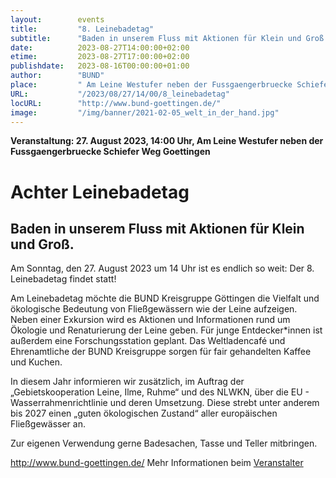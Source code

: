 ```yaml
---
layout:        events
title:         "8. Leinebadetag"
subtitle:      "Baden in unserem Fluss mit Aktionen für Klein und Groß."
date:          2023-08-27T14:00:00+02:00
etime:         2023-08-27T17:00:00+02:00
publishdate:   2023-08-16T00:00:00+01:00
author:        "BUND"
place:         " Am Leine Westufer neben der Fussgaengerbruecke Schiefer Weg Goettingen"
URL:           "/2023/08/27/14/00/8_leinebadetag"
locURL:        "http://www.bund-goettingen.de/"
image:         "/img/banner/2021-02-05_welt_in_der_hand.jpg"
---
```


**Veranstaltung: 27. August 2023, 14:00 Uhr,  Am Leine Westufer neben der Fussgaengerbruecke Schiefer Weg Goettingen**

Achter Leinebadetag
===========

Baden in unserem Fluss mit Aktionen für Klein und Groß.
-----------
Am Sonntag, den 27. August 2023 um 14 Uhr ist es endlich so weit: Der 8. Leinebadetag findet statt!

Am Leinebadetag möchte die BUND Kreisgruppe Göttingen die Vielfalt und ökologische Bedeutung von Fließgewässern wie der Leine aufzeigen. Neben einer Exkursion wird es Aktionen und Informationen rund um Ökologie und Renaturierung der Leine geben. Für junge Entdecker*innen ist außerdem eine Forschungsstation geplant. Das Weltladencafé und Ehrenamtliche der BUND Kreisgruppe sorgen für fair gehandelten Kaffee und Kuchen.

In diesem Jahr informieren wir zusätzlich, im Auftrag der „Gebietskooperation Leine, Ilme, Ruhme“ und des NLWKN, über die EU - Wasserrahmenrichtlinie und deren Umsetzung. Diese strebt unter anderem bis 2027 einen „guten ökologischen Zustand“ aller europäischen Fließgewässer an.

Zur eigenen Verwendung gerne Badesachen, Tasse und Teller mitbringen.

http://www.bund-goettingen.de/
Mehr Informationen beim [Veranstalter](http://www.bund-goettingen.de/)
